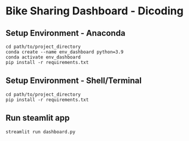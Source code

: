 # Bike Sharing Dashboard - Dicoding

## Setup Environment - Anaconda
```
cd path/to/project_directory
conda create --name env_dashboard python=3.9
conda activate env_dashboard
pip install -r requirements.txt
```

## Setup Environment - Shell/Terminal
```
cd path/to/project_directory
pip install -r requirements.txt
```

## Run steamlit app
```
streamlit run dashboard.py
```
